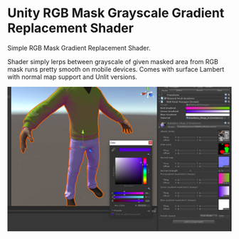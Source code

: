 # Unity RGB Mask Grayscale Gradient Replacement Shader
Simple RGB Mask Gradient Replacement Shader.

Shader simply lerps between grayscale of given masked area from RGB mask
runs pretty smooth on mobile devices. Comes with surface Lambert with normal map support and Unlit versions.

![alt tag](https://raw.githubusercontent.com/codexus/unity-RGBMaskGradientReplacementShader/master/preview.png)
